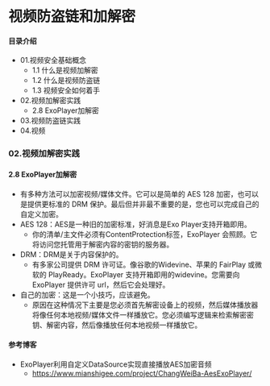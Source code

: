 # 视频防盗链和加解密
#### 目录介绍
- 01.视频安全基础概念
    - 1.1 什么是视频加解密
    - 1.2 什么是视频防盗链
    - 1.3 视频安全如何着手
- 02.视频加解密实践
    - 2.8 ExoPlayer加解密
- 03.视频防盗链实践
- 04.视频



### 02.视频加解密实践
#### 2.8 ExoPlayer加解密
- 有多种方法可以加密视频/媒体文件。它可以是简单的 AES 128 加密，也可以是提供更标准的 DRM 保护。最后但并非最不重要的是，您也可以完成自己的自定义加密。
- AES 128：AES是一种旧的加密标准，好消息是Exo Player支持开箱即用。
    - 你的清单/主文件必须有ContentProtection标签，ExoPlayer 会照顾。它将访问您托管用于解密内容的密钥的服务器。
- DRM：DRM是关于内容保护的。
    - 有多家公司提供 DRM 许可证。像谷歌的Widevine、苹果的 FairPlay 或微软的 PlayReady。ExoPlayer 支持开箱即用的widevine。您需要向 ExoPlayer 提供许可 url，然后它会处理好。
- 自己的加密：这是一个小技巧，应该避免。
    - 原因在这种情况下主要是您必须首先解密设备上的视频，然后媒体播放器将像任何本地视频/媒体文件一样播放它。您必须编写逻辑来检索解密密钥、解密内容，然后像播放任何本地视频一样播放它。
  









#### 参考博客
- ExoPlayer利用自定义DataSource实现直接播放AES加密音频
    - https://www.mianshigee.com/project/ChangWeiBa-AesExoPlayer/






